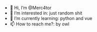 - 👋 Hi, I’m @Merc4tor
- 👀 I’m interested in: just random shit
- 🌱 I’m currently learning: python and vue 
- 📫 How to reach me?: by owl

<!---
Merc4tor/Merc4tor is a ✨ special ✨ repository because its `README.md` (this file) appears on your GitHub profile.
You can click the Preview link to take a look at your changes.
--->
